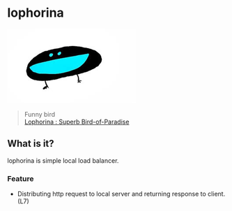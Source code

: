 # lophorina

![Bird Lophorina](./images/Lophorina.jpg)

> Funny bird  
> [Lophorina : Superb Bird-of-Paradise](https://steemit.com/kr/@woongsfather/this-is-real-special-animal-the-bird-superb-bird-of-paradise)

## What is it?

lophorina is simple local load balancer.

### Feature

- Distributing http request to local server and returning response to client. (L7)
